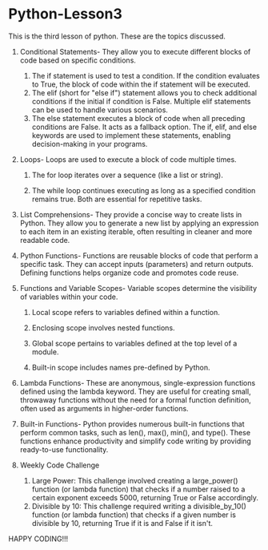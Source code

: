 # Python-Lesson3
This is the third lesson of python. These are the topics discussed.

1. Conditional Statements- They allow you to execute different blocks of code based on specific conditions.
    1. The if statement is used to test a condition. If the condition evaluates to True, the block of code within the if statement will be executed.
    2. The elif (short for "else if") statement allows you to check additional conditions if the initial if condition is False. Multiple elif statements can be used to handle various scenarios.
    3. The else statement executes a block of code when all preceding conditions are False. It acts as a fallback option.
The if, elif, and else keywords are used to implement these statements, enabling decision-making in your programs.

2. Loops- Loops are used to execute a block of code multiple times.
    1. The for loop iterates over a sequence (like a list or string).
    
    2. The while loop continues executing as long as a specified condition remains true.
Both are essential for repetitive tasks.

3. List Comprehensions- They provide a concise way to create lists in Python. They allow you to generate a new list by applying an expression to each item in an existing iterable, often resulting in cleaner and more readable code.

4. Python Functions- Functions are reusable blocks of code that perform a specific task. They can accept inputs (parameters) and return outputs. Defining functions helps organize code and promotes code reuse.

5. Functions and Variable Scopes- Variable scopes determine the visibility of variables within your code.
    1. Local scope refers to variables defined within a function.
    
    2. Enclosing scope involves nested functions.
    
    3. Global scope pertains to variables defined at the top level of a module.
    
    4. Built-in scope includes names pre-defined by Python.

6. Lambda Functions- These are anonymous, single-expression functions defined using the lambda keyword. They are useful for creating small, throwaway functions without the need for a formal function definition, often used as arguments in higher-order functions.

7. Built-in Functions- Python provides numerous built-in functions that perform common tasks, such as len(), max(), min(), and type(). These functions enhance productivity and simplify code writing by providing ready-to-use functionality.

8. Weekly Code Challenge
    1. Large Power: This challenge involved creating a large_power() function (or lambda function) that checks if a number raised to a certain exponent exceeds 5000, returning True or False accordingly.
    2. Divisible by 10: This challenge required writing a divisible_by_10() function (or lambda function) that checks if a given number is divisible by 10, returning True if it is and False if it isn't.

HAPPY CODING!!!
